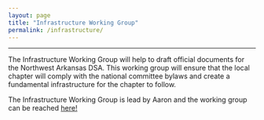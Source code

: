 ```yaml
---
layout: page
title: "Infrastructure Working Group"
permalink: /infrastructure/
---
```

---
The Infrastructure Working Group will help to draft official documents for the Northwest Arkansas DSA. This working group will ensure that the local chapter will comply with the national committee bylaws and create a fundamental infrastructure for the chapter to follow.

The Infrastructure Working Group is lead by Aaron and the working group can be reached [here!]()
